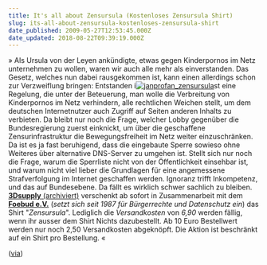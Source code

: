```yaml
---
title: It's all about Zensursula (Kostenloses Zensursula Shirt)
slug: its-all-about-zensursula-kostenloses-zensursula-shirt
date_published: 2009-05-27T12:53:45.000Z
date_updated: 2018-08-22T09:39:19.000Z
---
```


» Als Ursula von der Leyen ankündigte, etwas gegen Kinderpornos im Netz unternehmen zu wollen, waren wir auch alle mehr als einverstanden. Das Gesetz, welches nun dabei rausgekommen ist, kann einen allerdings schon zur Verzweiflung bringen: Entstanden i[![janprofan_zensursula](//picdump.thafaker.de/2009/05/janprofan_zensursula-300x225.jpg)](http://picdump.thafaker.de/2009/05/janprofan_zensursula.jpg)st eine Regelung, die unter der Beteuerung, man wolle die Verbreitung von Kinderpornos im Netz verhindern, alle rechtlichen Weichen stellt, um dem deutschen Internetnutzer auch Zugriff auf Seiten anderen Inhalts zu verbieten. Da bleibt nur noch die Frage, welcher Lobby gegenüber die Bundesregierung zuerst einknickt, um über die geschaffene Zensurinfrastruktur die Bewegungsfreiheit im Netz weiter einzuschränken. Da ist es ja fast beruhigend, dass die eingebaute Sperre sowieso ohne Weiteres über alternative DNS-Server zu umgehen ist. Stellt sich nur noch die Frage, warum die Sperrliste nicht von der Öffentlichkeit einsehbar ist, und warum nicht viel lieber die Grundlagen für eine angemessene Strafverfolgung im Internet geschaffen werden. Ignoranz trifft Inkompetenz, und das auf Bundesebene. Da fällt es wirklich schwer sachlich zu bleiben. [**3Dsupply** (archiviert)](http://web.archive.org/web/20090427071248/http://www.3dsupply.de:80/shop/detail.php?PID=00004857) verschenkt ab sofort in Zusammenarbeit mit dem [**Foebud e.V.**](http://www.foebud.org/) (*setzt sich seit 1987 für Bürgerrechte und Datenschutz ein*) das Shirt "*Zensursula*". Lediglich die *Versandkosten* von *6,90* werden fällig, wenn ihr ausser dem Shirt Nichts dazubestellt. Ab 10 Euro Bestellwert werden nur noch 2,50 Versandkosten abgeknöpft. Die Aktion ist beschränkt auf ein Shirt pro Bestellung. «

([via](http://www.commenz.com/index.php?showcommentsid&amp;commenzid=3360))
